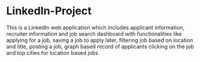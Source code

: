 # LinkedIn-Project
This is a LinkedIn web application which includes applicant information, recruiter information and job search dashboard with functionalities like applying for a job, saving a job to apply later, filtering job based on location and title, posting a job, graph based record of applicants clicking on the job and top cities for location based jobs.
